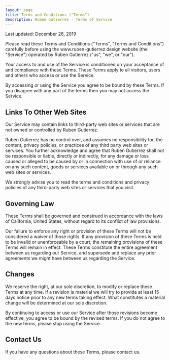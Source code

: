 ```yaml
---
layout: page
title: Terms and Conditions ("Terms")
description: Ruben Gutierrez - Terms of Service
---
```



<p>Last updated: December 26, 2019</p>


<p>Please read these Terms and Conditions ("Terms", "Terms and Conditions") carefully before using the www.ruben-gutierrez.design website (the "Service") operated by Ruben Gutierrez ("us", "we", or "our").</p>

<p>Your access to and use of the Service is conditioned on your acceptance of and compliance with these Terms. These Terms apply to all visitors, users and others who access or use the Service.</p>

<p>By accessing or using the Service you agree to be bound by these Terms. If you disagree with any part of the terms then you may not access the Service.




<h2>Links To Other Web Sites</h2>

<p>Our Service may contain links to third-party web sites or services that are not owned or controlled by Ruben Gutierrez.</p>

<p>Ruben Gutierrez has no control over, and assumes no responsibility for, the content, privacy policies, or practices of any third party web sites or services. You further acknowledge and agree that Ruben Gutierrez shall not be responsible or liable, directly or indirectly, for any damage or loss caused or alleged to be caused by or in connection with use of or reliance on any such content, goods or services available on or through any such web sites or services.</p>

<p>We strongly advise you to read the terms and conditions and privacy policies of any third-party web sites or services that you visit.</p>




<h2>Governing Law</h2>

<p>These Terms shall be governed and construed in accordance with the laws of California, United States, without regard to its conflict of law provisions.</p>

<p>Our failure to enforce any right or provision of these Terms will not be considered a waiver of those rights. If any provision of these Terms is held to be invalid or unenforceable by a court, the remaining provisions of these Terms will remain in effect. These Terms constitute the entire agreement between us regarding our Service, and supersede and replace any prior agreements we might have between us regarding the Service.</p>


<h2>Changes</h2>

<p>We reserve the right, at our sole discretion, to modify or replace these Terms at any time. If a revision is material we will try to provide at least 15 days notice prior to any new terms taking effect. What constitutes a material change will be determined at our sole discretion.</p>

<p>By continuing to access or use our Service after those revisions become effective, you agree to be bound by the revised terms. If you do not agree to the new terms, please stop using the Service.</p>


<h2>Contact Us</h2>

<p>If you have any questions about these Terms, please contact us.</p>